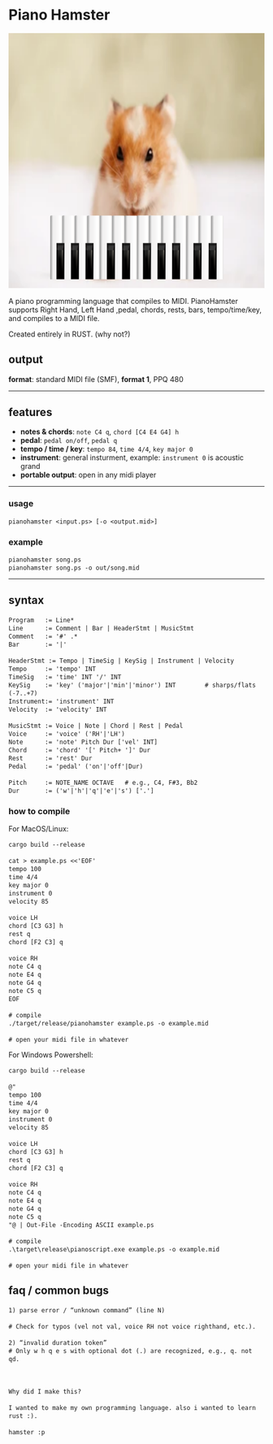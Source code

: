 # Piano Hamster


![Logo](hamster-logo.png)



A piano programming language that compiles to MIDI. PianoHamster supports Right Hand, Left Hand ,pedal, chords, rests, bars, tempo/time/key, and compiles to a MIDI file. 


Created entirely in RUST. (why not?)



## output

**format**: standard MIDI file (SMF), **format 1**, PPQ 480

---

## features

- **notes & chords**: `note C4 q`, `chord [C4 E4 G4] h`
- **pedal**: `pedal on/off`, `pedal q` 
- **tempo / time / key**: `tempo 84`, `time 4/4`, `key major 0`
- **instrument**: general insturment, example: `instrument 0` is acoustic grand
- **portable output**: open in any midi player

---

### usage
```text
pianohamster <input.ps> [-o <output.mid>]
```

### example
```text
pianohamster song.ps
pianohamster song.ps -o out/song.mid
```
---
## syntax

```text
Program   := Line*
Line      := Comment | Bar | HeaderStmt | MusicStmt
Comment   := '#' .*
Bar       := '|'

HeaderStmt := Tempo | TimeSig | KeySig | Instrument | Velocity
Tempo     := 'tempo' INT
TimeSig   := 'time' INT '/' INT
KeySig    := 'key' ('major'|'min'|'minor') INT        # sharps/flats (-7..+7)
Instrument:= 'instrument' INT
Velocity  := 'velocity' INT

MusicStmt := Voice | Note | Chord | Rest | Pedal
Voice     := 'voice' ('RH'|'LH')
Note      := 'note' Pitch Dur ['vel' INT]
Chord     := 'chord' '[' Pitch+ ']' Dur
Rest      := 'rest' Dur
Pedal     := 'pedal' ('on'|'off'|Dur)

Pitch     := NOTE_NAME OCTAVE   # e.g., C4, F#3, Bb2
Dur       := ('w'|'h'|'q'|'e'|'s') ['.']
```




### how to compile

For MacOS/Linux:
```text 
cargo build --release

cat > example.ps <<'EOF'
tempo 100
time 4/4
key major 0
instrument 0
velocity 85

voice LH
chord [C3 G3] h
rest q
chord [F2 C3] q

voice RH
note C4 q
note E4 q
note G4 q
note C5 q
EOF

# compile
./target/release/pianohamster example.ps -o example.mid

# open your midi file in whatever
```

For Windows Powershell:

```text
cargo build --release

@"
tempo 100
time 4/4
key major 0
instrument 0
velocity 85

voice LH
chord [C3 G3] h
rest q
chord [F2 C3] q

voice RH
note C4 q
note E4 q
note G4 q
note C5 q
"@ | Out-File -Encoding ASCII example.ps

# compile
.\target\release\pianoscript.exe example.ps -o example.mid

# open your midi file in whatever

```


## faq / common bugs
```text
1) parse error / “unknown command” (line N)

# Check for typos (vel not val, voice RH not voice righthand, etc.).

2) “invalid duration token”
# Only w h q e s with optional dot (.) are recognized, e.g., q. not qd.



Why did I make this?

I wanted to make my own programming language. also i wanted to learn rust :).

hamster :p




